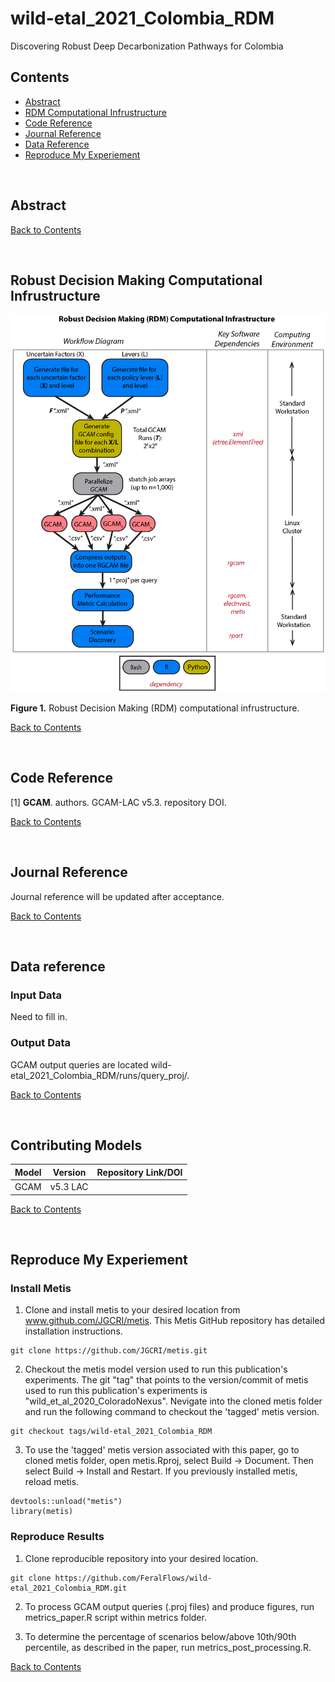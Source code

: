 # wild-etal_2021_Colombia_RDM
Discovering Robust Deep Decarbonization Pathways for Colombia

## Contents
- [Abstract](#abstract)
- [RDM Computational Infrustructure](#robust-decision-making-computational-infrustructure)
- [Code Reference](#code-reference)
- [Journal Reference](#journal-reference)
- [Data Reference](#data-reference)
- [Reproduce My Experiement](#reproduce-my-experiement)

<br />

## Abstract


[Back to Contents](#contents)

<br />

## Robust Decision Making Computational Infrustructure

<a name="figure1"></a>

<p align="center"> <img src="Figures/RDM Infrastructure v2.png", width = '700'></p>

**Figure 1.** Robust Decision Making (RDM) computational infrustructure.

[Back to Contents](#contents)

<br />

## Code Reference
<!-- for each minted software release for all code involved.  If you have modified a codebase that is outside of a formal release, and the modifications are not planned on being merged back into a version, fork the parent repository and add a `.<shortname>` to the version number of the parent and conduct your own name.  For example, `v1.2.5.hydro`.-->
[1] **GCAM**. authors.  GCAM-LAC v5.3. repository DOI.

<!--
#### Example:

Wild, T.B. (2020). Colorado Nexus Repository. Github. https://github.com/FeralFlows/wild-etal_2020_ColoradoNexus.git
-->

[Back to Contents](#contents)

<br />


## Journal Reference
Journal reference will be updated after acceptance.

[Back to Contents](#contents)

<br />

## Data reference

### Input Data
Need to fill in.


### Output Data
GCAM output queries are located wild-etal_2021_Colombia_RDM/runs/query_proj/.


<!--
#### Example:
Human, I.M. (2020). My dataset name [Data set]. DataHub. https://doi.org/some-doi-number
-->

[Back to Contents](#contents)

<br />

## Contributing Models
| Model | Version | Repository Link/DOI |
|-------|---------|---------------------|
| GCAM | v5.3 LAC | <DOI>|

[Back to Contents](#contents)

<br />


## Reproduce My Experiement

### Install Metis

1. Clone and install metis to your desired location from www.github.com/JGCRI/metis. This Metis GitHub repository has detailed installation instructions.

```
git clone https://github.com/JGCRI/metis.git
```

2. Checkout the metis model version used to run this publication's experiments. The git "tag" that points to the version/commit of metis used to run this publication's experiments is "wild_et_al_2020_ColoradoNexus". Nevigate into the cloned metis folder and run the following command to checkout the 'tagged' metis version.

```
git checkout tags/wild-etal_2021_Colombia_RDM
```

3. To use the 'tagged' metis version associated with this paper, go to cloned metis folder, open metis.Rproj, select Build -> Document. Then select Build -> Install and Restart. If you previously installed metis, reload metis.

```
devtools::unload("metis")
library(metis)
```

### Reproduce Results

1. Clone reproducible repository into your desired location.

```
git clone https://github.com/FeralFlows/wild-etal_2021_Colombia_RDM.git
```

2. To process GCAM output queries (.proj files) and produce figures, run metrics_paper.R script within metrics folder.

3. To determine the percentage of scenarios below/above 10th/90th percentile, as described in the paper, run metrics_post_processing.R.


</details>

[Back to Contents](#contents)
